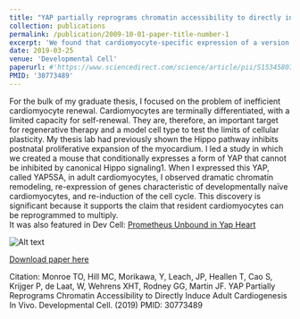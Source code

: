 ```yaml
---
title: "YAP partially reprograms chromatin accessibility to directly induce adult cardiogenesis <i>in vivo<i>"
collection: publications
permalink: /publication/2009-10-01-paper-title-number-1
excerpt: 'We found that cardiomyocyte-specific expression of a version of YAP that cannot be inhibited by canonical Hippo signaling caused dramatic cell-cylce re-entry and re-expression of an embryonic cardiomyocyte gene program.'
date: 2019-03-25
venue: 'Developmental Cell'
paperurl: #'https://www.sciencedirect.com/science/article/pii/S1534580719300450'
PMID: '30773489'
---
```

For the bulk of my graduate thesis, I focused on the problem of inefficient cardiomyocyte renewal. Cardiomyocytes are terminally differentiated, with a limited capacity for self-renewal. They are, therefore, an important target for regenerative therapy and a model cell type to test the limits of cellular plasticity. My thesis lab had previously shown the Hippo pathway inhibits postnatal proliferative expansion of the myocardium. I led a study in which we created a mouse that conditionally expresses a form of YAP that cannot be inhibited by canonical Hippo signaling1. When I expressed this YAP, called YAP5SA, in adult cardiomyocytes, I observed dramatic chromatin remodeling, re-expression of genes characteristic of developmentally naïve cardiomyocytes, and re-induction of the cell cycle. This discovery is significant because it supports the claim that resident cardiomyocytes can be reprogrammed to multiply.
<br>
It was also featured in Dev Cell: [Prometheus Unbound in Yap Heart](https://www.sciencedirect.com/science/article/pii/S1534580719301844)
<br>

![Alt text](https://ars.els-cdn.com/content/image/1-s2.0-S1534580719300450-gr7.jpg)

[Download paper here](https://www.sciencedirect.com/science/article/pii/S1534580719300450)


  
Citation: Monroe TO, Hill MC, Morikawa, Y, Leach, JP, Heallen T, Cao S, Krijger P, de Laat, W, Wehrens XHT, Rodney GG, Martin JF. YAP Partially Reprograms Chromatin Accessibility to Directly Induce Adult Cardiogenesis In Vivo. Developmental Cell. (2019) PMID: 30773489
